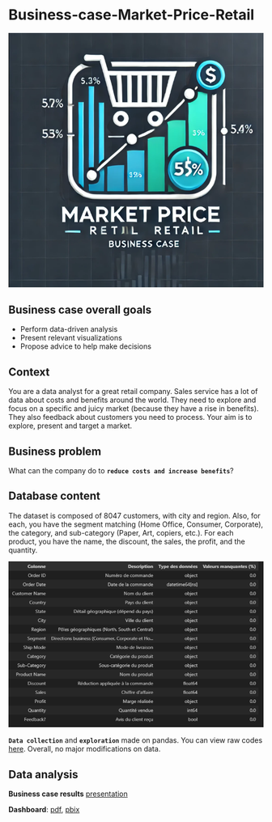 # **Business-case-Market-Price-Retail**<br>

![tffgf](./images/Capture.PNG) <br>

## **Business case overall goals**<br>

* Perform data-driven analysis<br>
* Present relevant visualizations <br>
* Propose advice to help make decisions <br>

## **Context** <br>
You are a data analyst for a great retail company. Sales service has a lot of data about costs and benefits around the world.
They need to explore and focus on a specific and juicy market (because they have a rise in benefits). They also feedback about customers you need to process. Your aim is to explore, present and target a market.<br>

## **Business problem**<br>
What can the company do to **`reduce costs and increase benefits`**?

## **Database content**<br>
The dataset is composed of 8047 customers, with city and region. Also, for each, you have the segment matching (Home Office, Consumer, Corporate), the category, and sub-category (Paper, Art, copiers, etc.). For each product, you have the name, the discount, the sales, the profit, and the quantity.<br>

![tffgf](./images/descriptif.PNG) <br>

**`Data collection`** and **`exploration`** made on pandas. You can view raw codes [here](https://github.com/Diaure/Business-case-Market-Price-Retail/blob/main/analysis.ipynb). Overall, no major modifications on data.<br>

## **Data analysis**<br>

**Business case results** [presentation](https://drive.google.com/file/d/1wmjBasqFRLYc5V7N80wfRm6Um2Il0HR9/view?usp=sharing) <br>

**Dashboard**: [pdf](https://drive.google.com/file/d/1Jqk6AA9dxrAWeTdKoRt9EJQhO7h2T2t_/view?usp=sharing), [pbix](https://github.com/Diaure/Business-case-Market-Price-Retail/blob/main/Market%20Price%20Retail_analysis.pbix)<br> 
